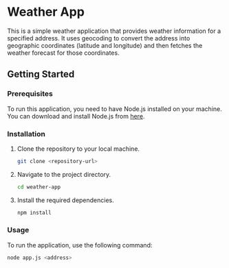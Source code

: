 # Weather App

This is a simple weather application that provides weather information for a specified address. It uses geocoding to convert the address into geographic coordinates (latitude and longitude) and then fetches the weather forecast for those coordinates.

## Getting Started

### Prerequisites

To run this application, you need to have Node.js installed on your machine. You can download and install Node.js from [here](https://nodejs.org/).

### Installation

1. Clone the repository to your local machine.
    ```bash
    git clone <repository-url>
    ```

2. Navigate to the project directory.
    ```bash
    cd weather-app
    ```

3. Install the required dependencies.
    ```bash
    npm install
    ```

### Usage

To run the application, use the following command:
```bash
node app.js <address>
